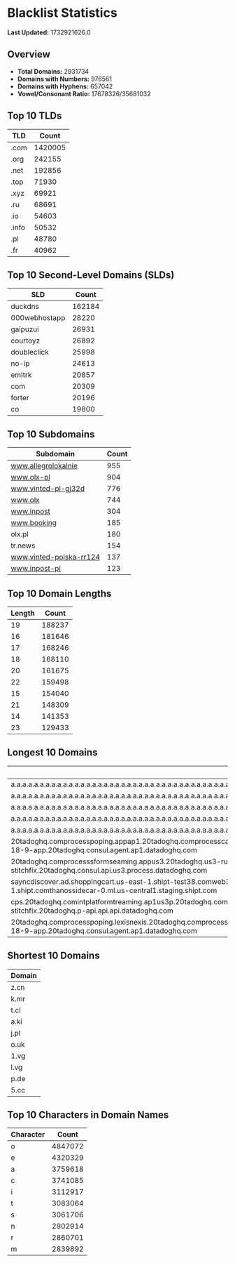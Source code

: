 # Blacklist Statistics

**Last Updated:** 1732921626.0

## Overview
- **Total Domains:** 2931734
- **Domains with Numbers:** 976561
- **Domains with Hyphens:** 657042
- **Vowel/Consonant Ratio:** 17678326/35681032

## Top 10 TLDs
| TLD | Count |
| --- | ----- |
| .com | 1420005 |
| .org | 242155 |
| .net | 192856 |
| .top | 71930 |
| .xyz | 69921 |
| .ru | 68691 |
| .io | 54603 |
| .info | 50532 |
| .pl | 48780 |
| .fr | 40962 |

## Top 10 Second-Level Domains (SLDs)
| SLD | Count |
| --- | ----- |
| duckdns | 162184 |
| 000webhostapp | 28220 |
| gaipuzui | 26931 |
| courtoyz | 26892 |
| doubleclick | 25998 |
| no-ip | 24613 |
| emltrk | 20857 |
| com | 20309 |
| forter | 20196 |
| co | 19800 |

## Top 10 Subdomains
| Subdomain | Count |
| --------- | ----- |
| www.allegrolokalnie | 955 |
| www.olx-pl | 904 |
| www.vinted-pl-gj32d | 776 |
| www.olx | 744 |
| www.inpost | 304 |
| www.booking | 185 |
| olx.pl | 180 |
| tr.news | 154 |
| www.vinted-polska-rr124 | 137 |
| www.inpost-pl | 123 |

## Top 10 Domain Lengths
| Length | Count |
| ------ | ----- |
| 19 | 188237 |
| 16 | 181646 |
| 17 | 168246 |
| 18 | 168110 |
| 20 | 161675 |
| 22 | 159498 |
| 15 | 154040 |
| 21 | 148309 |
| 14 | 141353 |
| 23 | 129433 |

## Longest 10 Domains
| Domain |
| ------ |
| a.a.a.a.a.a.a.a.a.a.a.a.a.a.a.a.a.a.a.a.a.a.a.a.a.a.a.a.a.a.a.a.a.a.a.a.a.a.a.a.a.a.a.a.a.a.a.a.a.a.a.a.a.a.a.a.a.a.a.a.a.a.a.a.a.a.a.a.a.a.a.a.a.a.a.a.a.a.a.a.a.a.a.a.a.a.a.a.a.a.a.a.a.a.a.a.a.a.a.a.a.a.a.a.a.a.a.a.a.a.a.a.a.a.a.a.a.a.a.myniceposts.com |
| a.a.a.a.a.a.a.a.a.a.a.a.a.a.a.a.a.a.a.a.a.a.a.a.a.a.a.a.a.a.a.a.a.a.a.a.a.a.a.a.a.a.a.a.a.a.a.a.a.a.a.a.a.a.a.a.a.a.a.a.a.a.a.a.a.a.a.a.a.a.a.a.a.a.a.a.a.a.a.a.a.a.a.a.a.a.a.a.a.a.a.a.a.a.a.a.a.a.a.a.a.a.a.a.a.a.a.a.a.a.a.a.a.a.a.a.a.a.myniceposts.com |
| a.a.a.a.a.a.a.a.a.a.a.a.a.a.a.a.a.a.a.a.a.a.a.a.a.a.a.a.a.a.a.a.a.a.a.a.a.a.a.a.a.a.a.a.a.a.a.a.a.a.a.a.a.a.a.a.a.a.a.a.a.a.a.a.a.a.a.a.a.a.a.a.a.a.a.a.a.a.a.a.a.a.a.a.a.a.a.a.a.a.a.a.a.a.a.a.a.a.a.a.a.a.a.a.a.a.a.a.a.a.a.a.a.a.a.a.a.myniceposts.com |
| a.a.a.a.a.a.a.a.a.a.a.a.a.a.a.a.a.a.a.a.a.a.a.a.a.a.a.a.a.a.a.a.a.a.a.a.a.a.a.a.a.a.a.a.a.a.a.a.a.a.a.a.a.a.a.a.a.a.a.a.a.a.a.a.a.a.a.a.a.a.a.a.a.a.a.a.a.a.a.a.a.a.a.a.a.a.a.a.a.a.a.a.a.a.a.a.a.a.a.a.a.a.a.a.a.a.a.a.a.a.a.a.a.a.a.a.myniceposts.com |
| a.a.a.a.a.a.a.a.a.a.a.a.a.a.a.a.a.a.a.a.a.a.a.a.a.a.a.a.a.a.a.a.a.a.a.a.a.a.a.a.a.a.a.a.a.a.a.a.a.a.a.a.a.a.a.a.a.a.a.a.a.a.a.a.a.a.a.a.a.a.a.a.a.a.a.a.a.a.a.a.a.a.a.a.a.a.a.a.a.a.a.a.a.a.a.a.a.a.a.a.a.a.a.a.a.a.a.a.a.a.a.a.a.a.a.myniceposts.com |
| 20tadoghq.comprocesspoping.appap1.20tadoghq.comprocesscal.agent.ap1.20tadoghq.0-wheels-9-app.ap1.20tadoghq.usage-comprocessbeta-urls.ap1.20tadoghq.helm-20tadoghq-iress.20tadoghq.helm-20tadoghq-2-18-9-app.20tadoghq.consul.agent.ap1.datadoghq.com |
| 20tadoghq.comprocesssformseaming.appus3.20tadoghq.us3-rum.api.us3.20tadoghq.appus3events.us3.20tadoghq.usage-comprocessbeta-intakes.us3.20tadoghq.comproduction-1.q.20tadoghq.comproduction-stitchfix.20tadoghq.consul.api.us3.process.datadoghq.com |
| sayncdiscover.ad.shoppingcart.us-east-1.shipt-test38.comweb3789-neocovidev.sayncdiscover.ad.shoppingcart.us-east-1.shipt.comwww.apollon.neocovidev.sayncdiscover.ad.shoppingcart.us-east-1.shipt.comthanossidecar-0.ml.us-central1.staging.shipt.com |
| cps.20tadoghq.comintplatformtreaming.ap1us3p.20tadoghq.comprocesslatin.api.api.20tadoghq.nautilusll-sandbox.api.20tadoghq.usage-aptsrofiles.api.20tadoghq.comprocesslatguest.mgo.20tadoghq.8-3-8-app-stitchfix.20tadoghq.p-api.api.api.datadoghq.com |
| 20tadoghq.comprocesspoping.lexisnexis.20tadoghq.comprocesscal.agent.ap1.20tadoghq.0-13-9-app.ap1.20tadoghq.usage-comprocessbeta-urls.ap1.20tadoghq.helm-20tadoghq-iress.20tadoghq.helm-20tadoghq-2-18-9-app.20tadoghq.consul.agent.ap1.datadoghq.com |

## Shortest 10 Domains
| Domain |
| ------ |
| z.cn |
| k.mr |
| t.cl |
| a.ki |
| j.pl |
| o.uk |
| 1.vg |
| l.vg |
| p.de |
| 5.cc |

## Top 10 Characters in Domain Names
| Character | Count |
| --------- | ----- |
| o | 4847072 |
| e | 4320329 |
| a | 3759618 |
| c | 3741085 |
| i | 3112917 |
| t | 3083064 |
| s | 3061706 |
| n | 2902914 |
| r | 2860701 |
| m | 2839892 |
